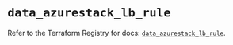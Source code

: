 # `data_azurestack_lb_rule`

Refer to the Terraform Registry for docs: [`data_azurestack_lb_rule`](https://registry.terraform.io/providers/hashicorp/azurestack/1.0.0/docs/data-sources/lb_rule).

